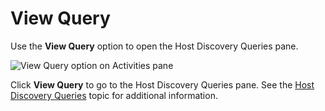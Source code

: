 # View Query

Use the **View Query** option to open the Host Discovery Queries pane.

![View Query option on Activities pane](/img/product_docs/accessanalyzer/11.6/admin/hostmanagement/actions/viewquery.webp)

Click **View Query** to go to the Host Discovery Queries pane. See the
[Host Discovery Queries](/docs/accessanalyzer/11.6/admin/hostdiscovery/queries.md)
topic for additional information.
